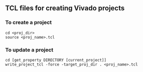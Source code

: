 ## TCL files for creating Vivado projects

### To create a project
```
cd <proj_dir>
source <proj_name>.tcl
```

### To update a project
```
cd [get_property DIRECTORY [current_project]]
write_project_tcl -force -target_proj_dir . <proj_name>.tcl
```

